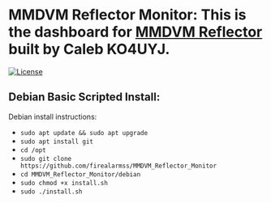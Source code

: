 # MMDVM Reflector Monitor: This is the dashboard for [MMDVM Reflector](https://github.com/firealarmss/MMDVM_Reflector) built by Caleb KO4UYJ.

[![License](https://img.shields.io/badge/License-GPLv3-blue?style=for-the-badge)](https://www.gnu.org/licenses/gpl-3.0)

## Debian Basic Scripted Install:

Debian install instructions:

- `sudo apt update && sudo apt upgrade`
- `sudo apt install git`
- `cd /opt`
- `sudo git clone https://github.com/firealarmss/MMDVM_Reflector_Monitor`
- `cd MMDVM_Reflector_Monitor/debian`
- `sudo chmod +x install.sh`
- `sudo ./install.sh`
